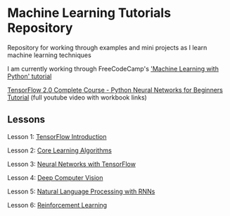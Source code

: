 # Machine Learning Tutorials Repository

Repository for working through examples and mini projects as I learn machine learning techniques 

I am currently working through FreeCodeCamp's ['Machine Learning with Python' tutorial](https://www.freecodecamp.org/learn/machine-learning-with-python/)

[TensorFlow 2.0 Complete Course - Python Neural Networks for Beginners Tutorial](https://www.youtube.com/watch?v=tPYj3fFJGjk) (full youtube video with workbook links)

## Lessons
  Lesson 1: [TensorFlow Introduction](https://colab.research.google.com/drive/1F_EWVKa8rbMXi3_fG0w7AtcscFq7Hi7B#forceEdit=true&sandboxMode=true)
  
  Lesson 2: [Core Learning Algorithms](https://colab.research.google.com/drive/15Cyy2H7nT40sGR7TBN5wBvgTd57mVKay#forceEdit=true&sandboxMode=true)
  
  Lesson 3: [Neural Networks with TensorFlow](https://colab.research.google.com/drive/15Cyy2H7nT40sGR7TBN5wBvgTd57mVKay#forceEdit=true&sandboxMode=true)
  
  Lesson 4: [Deep Computer Vision](https://colab.research.google.com/drive/1ZZXnCjFEOkp_KdNcNabd14yok0BAIuwS#forceEdit=true&sandboxMode=true)
  
  Lesson 5: [Natural Language Processing with RNNs](https://colab.research.google.com/drive/1ysEKrw_LE2jMndo1snrZUh5w87LQsCxk#forceEdit=true&sandboxMode=true)
  
  Lesson 6: [Reinforcement Learning](https://colab.research.google.com/drive/1IlrlS3bB8t1Gd5Pogol4MIwUxlAjhWOQ#forceEdit=true&sandboxMode=true)
